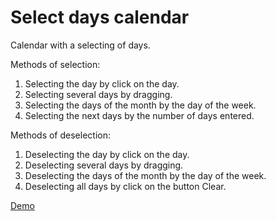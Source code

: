 # Select days calendar
Calendar with a selecting of days.

Methods of selection:
1. Selecting the day by click on the day.
2. Selecting several days by dragging.
3. Selecting the days of the month by the day of the week.
4. Selecting the next days by the number of days entered.

Methods of deselection:
1. Deselecting the day by click on the day.
2. Deselecting several days by dragging.
3. Deselecting the days of the month by the day of the week.
4. Deselecting all days by click on the button Clear.


[Demo](https://lavrocoder.github.io/select-days-calendar/)
